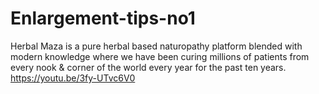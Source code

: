 # Enlargement-tips-no1
Herbal Maza is a pure herbal based naturopathy platform blended with modern knowledge where we have been curing millions of patients from every nook &amp; corner of the world every year for the past ten years. https://youtu.be/3fy-UTvc6V0

